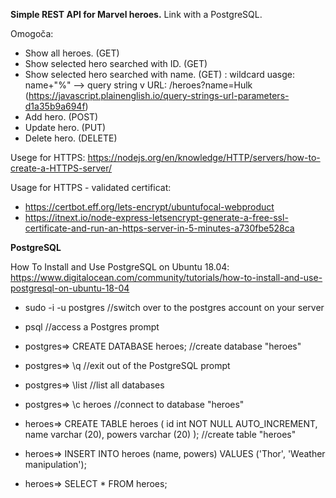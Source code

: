 **Simple  REST API for Marvel heroes.**
Link with a PostgreSQL.

Omogoča:
* Show all heroes. (GET)
* Show selected hero searched with ID. (GET)
* Show selected hero searched with name. (GET) : wildcard uasge: name+"%" --> query string v URL: /heroes?name=Hulk (https://javascript.plainenglish.io/query-strings-url-parameters-d1a35b9a694f)
* Add hero. (POST)
* Update hero. (PUT)
* Delete hero. (DELETE)

Usege for HTTPS:
https://nodejs.org/en/knowledge/HTTP/servers/how-to-create-a-HTTPS-server/

Usage for HTTPS - validated certificat:
* https://certbot.eff.org/lets-encrypt/ubuntufocal-webproduct
* https://itnext.io/node-express-letsencrypt-generate-a-free-ssl-certificate-and-run-an-https-server-in-5-minutes-a730fbe528ca


**PostgreSQL**

How To Install and Use PostgreSQL on Ubuntu 18.04:
https://www.digitalocean.com/community/tutorials/how-to-install-and-use-postgresql-on-ubuntu-18-04

* sudo -i -u postgres //switch over to the postgres account on your server
* psql //access a Postgres prompt
* postgres⇒ CREATE DATABASE heroes; //create database "heroes"
* postgres⇒ \q //exit out of the PostgreSQL prompt 
* postgres⇒ \list //list all databases
* postgres⇒ \c heroes //connect to database "heroes"


* heroes⇒ CREATE TABLE heroes (
	id int NOT NULL AUTO_INCREMENT,
	name varchar (20),
	powers varchar (20)
); //create table "heroes"

* heroes⇒ INSERT INTO heroes (name, powers) VALUES ('Thor', 'Weather manipulation');

* heroes⇒ SELECT * FROM heroes;

